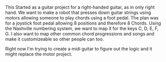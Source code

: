 This Started as a guitar project for a right-handed guitar, as in only right hand.
We want to make a robot that presses down guitar strings using motors allowing someone to play chords using a foot pedal.
The plan was for a joystick foot pedal allowing 8 positions and therefore 8 Chords.
Using the Nashville numbering system, we want to map it for the keys C, D, E, F, G.
I also want to map other common chord progressions and songs and make it customizeable so other people can too.

Right now I'm trying to create a midi guitar to figure out the logic and it might replace the motor project.
